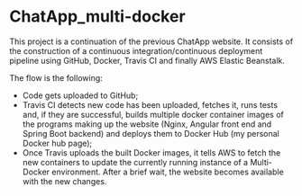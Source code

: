 # ChatApp_multi-docker

This project is a continuation of the previous ChatApp website. It consists of the construction of a continuous integration/continuous deployment pipeline using GitHub, Docker, Travis CI and finally AWS Elastic Beanstalk.

The flow is the following:
- Code gets uploaded to GitHub;
- Travis CI detects new code has been uploaded, fetches it, runs tests and, if they are successful, builds multiple docker container images of the programs making up the website (Nginx, Angular front end and Spring Boot backend) and deploys them to Docker Hub (my personal Docker hub page);
- Once Travis uploads the built Docker images, it tells AWS to fetch the new containers to update the currently running instance of a Multi-Docker environment. After a brief wait, the website becomes available with the new changes.
